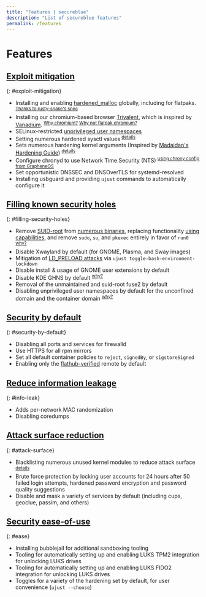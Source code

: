 ```yaml
---
title: "Features | secureblue"
description: "List of secureblue features"
permalink: /features
---
```


# Features

## [Exploit mitigation](#exploit-mitigation)
{: #exploit-mitigation}
- Installing and enabling [hardened_malloc](https://github.com/GrapheneOS/hardened_malloc) globally, including for flatpaks. <sup>[Thanks to rusty-snake's spec](https://github.com/rusty-snake/fedora-extras)</sup>
- Installing our chromium-based browser [Trivalent](https://github.com/secureblue/Trivalent), which is inspired by [Vanadium](https://github.com/GrapheneOS/Vanadium). <sup>[Why chromium?](https://grapheneos.org/usage#web-browsing)</sup> <sup>[Why not flatpak chromium?](https://forum.vivaldi.net/post/669805)</sup>
- SELinux-restricted [unprivileged user namespaces](/articles/userns)
- Setting numerous hardened sysctl values <sup>[details](https://github.com/secureblue/secureblue/blob/live/files/system/etc/sysctl.d/60-hardening.conf)</sup>
- Sets numerous hardening kernel arguments (Inspired by [Madaidan's Hardening Guide](https://madaidans-insecurities.github.io/guides/linux-hardening.html)) <sup>[details](/articles/kargs)</sup>
- Configure chronyd to use Network Time Security (NTS) <sup>[using chrony config from GrapheneOS](https://github.com/GrapheneOS/infrastructure/blob/main/chrony.conf)</sup>
- Set opportunistic DNSSEC and DNSOverTLS for systemd-resolved
- Installing usbguard and providing `ujust` commands to automatically configure it

## [Filling known security holes](#filling-security-holes)
{: #filling-security-holes}
- Remove [SUID-root](https://en.wikipedia.org/wiki/Setuid) from [numerous binaries](https://github.com/secureblue/secureblue/blob/live/files/scripts/removesuid.sh), replacing functionality [using capabilities](https://github.com/secureblue/secureblue/blob/live/files/system/usr/bin/setcapsforunsuidbinaries), and remove `sudo`, `su`, and `pkexec` entirely in favor of `run0` <sup>[why?](https://mastodon.social/@pid_eins/112353324518585654)</sup>
- Disable Xwayland by default (for GNOME, Plasma, and Sway images)
- Mitigation of [LD_PRELOAD attacks](https://github.com/Aishou/wayland-keylogger) via `ujust toggle-bash-environment-lockdown`
- Disable install & usage of GNOME user extensions by default
- Disable KDE GHNS by default <sup>[why?](https://blog.davidedmundson.co.uk/blog/kde-store-content/)</sup>
- Removal of the unmaintained and suid-root fuse2 by default
- Disabling unprivileged user namespaces by default for the unconfined domain and the container domain <sup>[why?](/articles/userns)</sup>

## [Security by default](#security-by-default)
{: #security-by-default}
- Disabling all ports and services for firewalld
- Use HTTPS for all rpm mirrors
- Set all default container policies to `reject`, `signedBy`, or `sigstoreSigned`
- Enabling only the [flathub-verified](https://flathub.org/apps/collection/verified/1) remote by default

## [Reduce information leakage](#info-leak)
{: #info-leak}
- Adds per-network MAC randomization
- Disabling coredumps

## [Attack surface reduction](#attack-surface)
{: #attack-surface}
- Blacklisting numerous unused kernel modules to reduce attack surface <sup>[details](https://github.com/secureblue/secureblue/blob/live/files/system/etc/modprobe.d/blacklist.conf)</sup>
- Brute force protection by locking user accounts for 24 hours after 50 failed login attempts, hardened password encryption and password quality suggestions
- Disable and mask a variety of services by default (including cups, geoclue, passim, and others)

## [Security ease-of-use](#ease)
{: #ease}
- Installing bubblejail for additional sandboxing tooling
- Tooling for automatically setting up and enabling LUKS TPM2 integration for unlocking LUKS drives
- Tooling for automatically setting up and enabling LUKS FIDO2 integration for unlocking LUKS drives
- Toggles for a variety of the hardening set by default, for user convenience (`ujust --choose`)
